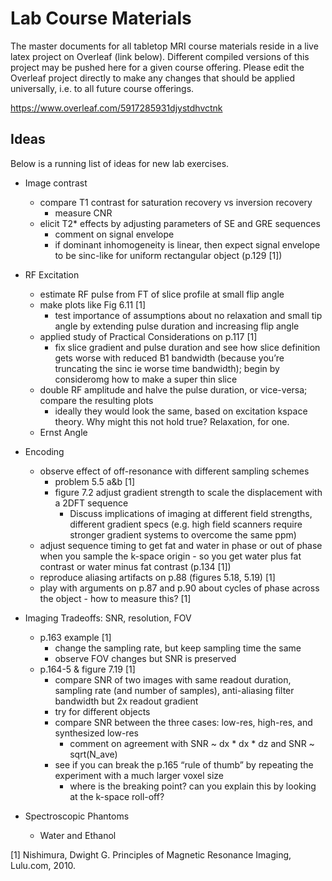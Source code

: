 # Lab Course Materials

The master documents for all tabletop MRI course materials reside in a live latex project on Overleaf (link below). Different compiled versions of this project may be pushed here for a given course offering. Please edit the Overleaf project directly to make any changes that should be applied universally, i.e. to all future course offerings.

https://www.overleaf.com/5917285931djystdhvctnk

## Ideas

Below is a running list of ideas for new lab exercises.

- Image contrast
  - compare T1 contrast for saturation recovery vs inversion recovery
    - measure CNR
  - elicit T2* effects by adjusting parameters of SE and GRE sequences
    - comment on signal envelope
    - if dominant inhomogeneity is linear, then expect signal envelope to be sinc-like for uniform rectangular object (p.129 [1])


- RF Excitation
  - estimate RF pulse from FT of slice profile at small flip angle
  - make plots like Fig 6.11 [1]
    - test importance of assumptions about no relaxation and small tip angle by extending pulse duration and increasing flip angle
  - applied study of Practical Considerations on p.117 [1]
    - fix slice gradient and pulse duration and see how slice definition gets worse with reduced B1 bandwidth (because you’re truncating the sinc ie worse time bandwidth); begin by consideromg how to make a super thin slice
  - double RF amplitude and halve the pulse duration, or vice-versa; compare the resulting plots
    - ideally they would look the same, based on excitation kspace theory. Why might this not hold true? Relaxation, for one.
  - Ernst Angle


- Encoding
  - observe effect of off-resonance with different sampling schemes
    - problem 5.5 a&b [1]
    - figure 7.2 adjust gradient strength to scale the displacement with a 2DFT sequence
      - Discuss implications of imaging at different field strengths, different gradient specs (e.g. high field scanners require stronger gradient systems to overcome the same ppm)
  - adjust sequence timing to get fat and water in phase or out of phase when you sample the k-space origin - so you get water plus fat contrast or water minus fat contrast (p.134 [1])
  - reproduce aliasing artifacts on p.88 (figures 5.18, 5.19) [1]
  - play with arguments on p.87 and p.90 about cycles of phase across the object - how to measure this? [1]

- Imaging Tradeoffs: SNR, resolution, FOV
  - p.163 example [1]
    - change the sampling rate, but keep sampling time the same
    - observe FOV changes but SNR is preserved
  - p.164-5 & figure 7.19 [1]
    - compare SNR of two images with same readout duration, sampling rate (and number of samples), anti-aliasing filter bandwidth but 2x readout gradient
    - try for different objects
    - compare SNR between the three cases: low-res, high-res, and synthesized low-res
      - comment on agreement with SNR ~ dx * dx * dz and SNR ~ sqrt(N_ave)
    - see if you can break the p.165 “rule of thumb” by repeating the experiment with a much larger voxel size
      - where is the breaking point? can you explain this by looking at the k-space roll-off?
- Spectroscopic Phantoms
  - Water and Ethanol

[1] Nishimura, Dwight G. Principles of Magnetic Resonance Imaging, Lulu.com, 2010.
